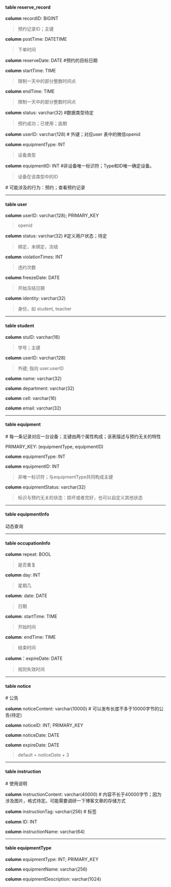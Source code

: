 <h4>table reserve_record</h4>

**column** recordID: BIGINT

> 预约记录ID；主键

**column** postTime: DATETIME		

> 下单时间

**column** reserveDate: DATE				  #预约的目标日期

**column** startTime: TIME

> 限制一天中的部分整数时间点

**column** endTime: TIME

> 限制一天中的部分整数时间点

**column** status: varchar(32)					     #数据类型待定

> 预约成功；已使用；逾期

**column** userID: varchar(128)					  # 外键；对应user 表中的微信openid

**column** equipmentType: INT

> 设备类型

**column** equipmentID: INT			      #非设备唯一标识符；Type和ID唯一确定设备。

> 设备在该类型中的ID

\# 可能涉及的行为：预约；查看预约记录

****

<h4>table user</h4>

**column** userID: varchar(128); PRIMARY_KEY

> openid

**column** status: varchar(32)						#定义用户状态；待定

> 绑定，未绑定，冻结

**column** violationTimes: INT

> 违约次数

**column** freezeDate: DATE

> 开始冻结日期

**column** identity: varchar(32)

> 身份，如 student, teacher

****
<h4>table student</h4>

**column** stuID: varchar(16)

> 学号；主键

**column** userID: varchar(128)						

> 外键; 指向 user.userID

**column** name: varchar(32)

**column** department: varchar(32)

**column** cell: varchar(16)

**column** email: varchar(32)

****

<h4>table equipment</h4>									 					 # 每一条记录对应一台设备；主键由两个属性构成；该表描述与预约无关的特性

PRIMARY_KEY: (equipmentType, equipmentID)

**column** equipmentType: INT

**column** equipmentID: INT 		

>  非唯一标识符；与equipmentType共同构成主键

**column** equipmentStatus: varchar(32)	

>  标识与预约无关的状态：损坏或者完好，也可以自定义其他状态

****

<h4>table equipmentInfo</h4>													

动态查询

****

<h4>table occupationInfo</h4>

**column** repeat: BOOL

> 是否重复

**column** day: INT

> 星期几

**column**: date: DATE

> 日期

**column**: startTime: TIME

> 开始时间

**column**: endTime: TIME

> 结束时间

**column**：expireDate: DATE

> 规则失效时间

****

<h4>table notice</h4>														  # 公告

**column** noticeContent: varchar(10000) 					# 可以发布长度不多于10000字节的公告(待定)

**column** noticeID: INT; PRIMARY_KEY

**column** noticeDate: DATE

**column** expireDate: DATE

> default = noticeDate + 3

****

<h4>table instruction</h4>					 								   # 使用说明

**column** instructionContent: varchar(40000)		# 内容不长于40000字节；因为涉及图片，格式待定。可能需要调研一下博客文章的存储方式

**column** instructionTag: varchar(256)                    # 标签

**column** ID: INT

**column** instructionName: varchar(64)

****

<h4>table equipmentType</h4>

**column** equipmentType: INT; PRIMARY_KEY

**column** equipmentName: varchar(256)   

**column** equipmentDescription: varchar(1024)